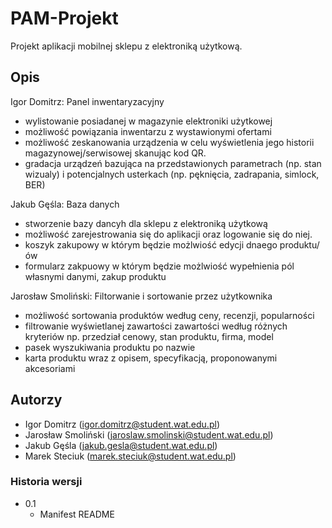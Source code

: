# PAM-Projekt
Projekt aplikacji mobilnej sklepu z elektroniką użytkową.
## Opis



Igor Domitrz: Panel inwentaryzacyjny 

* wylistowanie posiadanej w magazynie elektroniki użytkowej
* możliwość powiązania inwentarzu z wystawionymi ofertami
* możliwość zeskanowania urządzenia w celu wyświetlenia jego historii magazynowej/serwisowej skanując kod QR.
* gradacja urządzeń bazująca na przedstawionych parametrach (np. stan wizualy) i potencjalnych usterkach (np. pęknięcia, zadrapania, simlock, BER)

Jakub Gęśla: Baza danych

* stworzenie bazy dancyh dla sklepu z elektroniką użytkową
* możliwość zarejestrowania się do aplikacji oraz logowanie się do niej.
* koszyk zakupowy w którym będzie możlwiość edycji dnaego produktu/ów 
* formularz zakpuowy w którym będzie możlwiość wypełnienia pól własnymi danymi, zakup produktu

Jarosław Smoliński: Filtorwanie i sortowanie przez użytkownika

* możliwość sortowania produktów według ceny, recenzji, popularności
* filtrowanie wyświetlanej zawartości zawartości według różnych kryteriów np. przedział cenowy, stan produktu, firma, model
* pasek wyszukiwania produktu po nazwie
* karta produktu wraz z opisem, specyfikacją, proponowanymi akcesoriami



## Autorzy
* Igor Domitrz (igor.domitrz@student.wat.edu.pl)
* Jarosław Smoliński (jaroslaw.smolinski@student.wat.edu.pl)
* Jakub Gęśla (jakub.gesla@student.wat.edu.pl)
* Marek Steciuk (marek.steciuk@student.wat.edu.pl)
### Historia wersji
* 0.1
    * Manifest README
